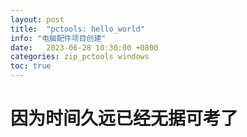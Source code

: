 ```yaml
---
layout: post
title:  "pctools: hello_world"
info: "电脑配件项目创建"
date:   2023-06-28 10:30:00 +0800
categories: zip_pctools windows
toc: true
---
```



# 因为时间久远已经无据可考了


